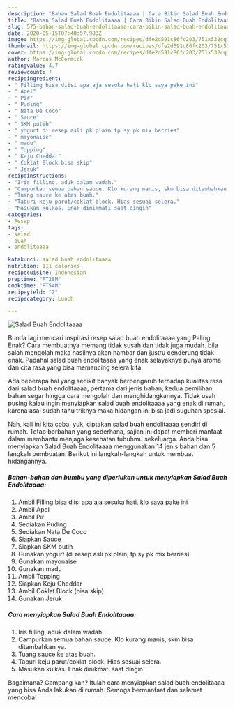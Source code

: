 ```yaml
---
description: "Bahan Salad Buah Endolitaaaa | Cara Bikin Salad Buah Endolitaaaa Yang Lezat Sekali"
title: "Bahan Salad Buah Endolitaaaa | Cara Bikin Salad Buah Endolitaaaa Yang Lezat Sekali"
slug: 575-bahan-salad-buah-endolitaaaa-cara-bikin-salad-buah-endolitaaaa-yang-lezat-sekali
date: 2020-05-15T07:48:57.983Z
image: https://img-global.cpcdn.com/recipes/dfe2d591c86fc203/751x532cq70/salad-buah-endolitaaaa-foto-resep-utama.jpg
thumbnail: https://img-global.cpcdn.com/recipes/dfe2d591c86fc203/751x532cq70/salad-buah-endolitaaaa-foto-resep-utama.jpg
cover: https://img-global.cpcdn.com/recipes/dfe2d591c86fc203/751x532cq70/salad-buah-endolitaaaa-foto-resep-utama.jpg
author: Marcus McCormick
ratingvalue: 4.7
reviewcount: 7
recipeingredient:
- " Filling bisa diisi apa aja sesuka hati klo saya pake ini"
- " Apel"
- " Pir"
- " Puding"
- " Nata De Coco"
- " Sauce"
- " SKM putih"
- " yogurt di resep asli pk plain tp sy pk mix berries"
- " mayonaise"
- " madu"
- " Topping"
- " Keju Cheddar"
- " Coklat Block bisa skip"
- " Jeruk"
recipeinstructions:
- "Iris filling, aduk dalam wadah."
- "Campurkan semua bahan sauce. Klo kurang manis, skm bisa ditambahkan ya."
- "Tuang sauce ke atas buah."
- "Taburi keju parut/coklat block. Hias sesuai selera."
- "Masukan kulkas. Enak dinikmati saat dingin"
categories:
- Resep
tags:
- salad
- buah
- endolitaaaa

katakunci: salad buah endolitaaaa 
nutrition: 111 calories
recipecuisine: Indonesian
preptime: "PT28M"
cooktime: "PT54M"
recipeyield: "2"
recipecategory: Lunch

---
```



![Salad Buah Endolitaaaa](https://img-global.cpcdn.com/recipes/dfe2d591c86fc203/751x532cq70/salad-buah-endolitaaaa-foto-resep-utama.jpg)

Bunda lagi mencari inspirasi resep salad buah endolitaaaa yang Paling Enak? Cara membuatnya memang tidak susah dan tidak juga mudah. bila salah mengolah maka hasilnya akan hambar dan justru cenderung tidak enak. Padahal salad buah endolitaaaa yang enak selayaknya punya aroma dan cita rasa yang bisa memancing selera kita.



Ada beberapa hal yang sedikit banyak berpengaruh terhadap kualitas rasa dari salad buah endolitaaaa, pertama dari jenis bahan, kedua pemilihan bahan segar hingga cara mengolah dan menghidangkannya. Tidak usah pusing kalau ingin menyiapkan salad buah endolitaaaa yang enak di rumah, karena asal sudah tahu triknya maka hidangan ini bisa jadi suguhan spesial.


Nah, kali ini kita coba, yuk, ciptakan salad buah endolitaaaa sendiri di rumah. Tetap berbahan yang sederhana, sajian ini dapat memberi manfaat dalam membantu menjaga kesehatan tubuhmu sekeluarga. Anda bisa menyiapkan Salad Buah Endolitaaaa menggunakan 14 jenis bahan dan 5 langkah pembuatan. Berikut ini langkah-langkah untuk membuat hidangannya.

<!--inarticleads1-->

##### Bahan-bahan dan bumbu yang diperlukan untuk menyiapkan Salad Buah Endolitaaaa:

1. Ambil  Filling bisa diisi apa aja sesuka hati, klo saya pake ini
1. Ambil  Apel
1. Ambil  Pir
1. Sediakan  Puding
1. Sediakan  Nata De Coco
1. Siapkan  Sauce
1. Siapkan  SKM putih
1. Gunakan  yogurt (di resep asli pk plain, tp sy pk mix berries)
1. Gunakan  mayonaise
1. Gunakan  madu
1. Ambil  Topping
1. Siapkan  Keju Cheddar
1. Ambil  Coklat Block (bisa skip)
1. Gunakan  Jeruk




<!--inarticleads2-->

##### Cara menyiapkan Salad Buah Endolitaaaa:

1. Iris filling, aduk dalam wadah.
1. Campurkan semua bahan sauce. Klo kurang manis, skm bisa ditambahkan ya.
1. Tuang sauce ke atas buah.
1. Taburi keju parut/coklat block. Hias sesuai selera.
1. Masukan kulkas. Enak dinikmati saat dingin




Bagaimana? Gampang kan? Itulah cara menyiapkan salad buah endolitaaaa yang bisa Anda lakukan di rumah. Semoga bermanfaat dan selamat mencoba!
